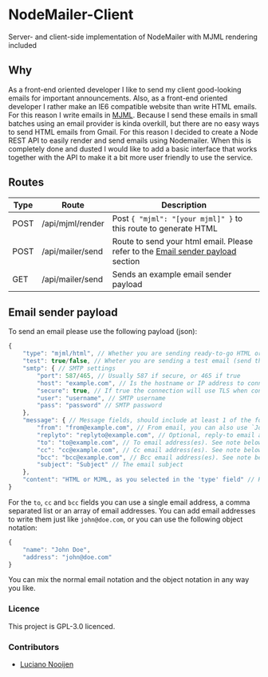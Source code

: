 # NodeMailer-Client

Server- and client-side implementation of NodeMailer with MJML rendering included

## Why

As a front-end oriented developer I like to send my client good-looking emails for important announcements. Also, as a front-end oriented developer I rather make an IE6 compatible website than write HTML emails. For this reason I write emails in [MJML](https://mjml.io). Because I send these emails in small batches using an email provider is kinda overkill, but there are no easy ways to send HTML emails from Gmail. For this reason I decided to create a Node REST API to easily render and send emails using Nodemailer. When this is completely done and dusted I would like to add a basic interface that works together with the API to make it a bit more user friendly to use the service.

## Routes

Type | Route                | Description
-----|----------------------|------------------
POST | /api/mjml/render     | Post `{ "mjml": "[your mjml]" }` to this route to generate HTML
POST | /api/mailer/send     | Route to send your html email. Please refer to the [Email sender payload](#email-sender-payload) section
GET  | /api/mailer/send     | Sends an example email sender payload

## Email sender payload

To send an email please use the following payload (json):

```js
{
    "type": "mjml/html", // Whether you are sending ready-to-go HTML or if you want MJML rendered first
    "test": true/false, // Wheter you are sending a test email (send the email to the reply-to address) or if you want to send it to the receipients
    "smtp": { // SMTP settings
        "port": 587/465, // Usually 587 if secure, or 465 if true
        "host": "example.com", // Is the hostname or IP address to connect to
        "secure": true, // If true the connection will use TLS when connecting to server. If false (the default) then TLS is used if server supports the STARTTLS extension. In most cases set this value to true if you are connecting to port 465. For port 587 or 25 keep it false
        "user": "username", // SMTP username
        "pass": "password" // SMTP password
    },
    "message": { // Message fields, should include at least 1 of the following fields: to, cc and/or bcc
        "from": "from@example.com", // From email, you can also use `John Doe <john@doe.com>`
        "replyto": "replyto@example.com", // Optional, reply-to email address.
        "to": "to@example.com", // To email address(es). See note below for more info
        "cc": "cc@example.com", // Cc email address(es). See note below for more info
        "bcc": "bcc@example.com", // Bcc email address(es). See note below for more info
        "subject": "Subject" // The email subject
    },
    "content": "HTML or MJML, as you selected in the 'type' field" // HTML or MJML string
}
```

For the `to`, `cc` and `bcc` fields you can use a single email address, a comma separated list or an array of email addresses. You can add email addresses to write them just like `john@doe.com`, or you can use the following object notation:

```js
{
    "name": "John Doe",
    "address": "john@doe.com"
}
```

You can mix the normal email notation and the object notation in any way you like.

### Licence

This project is GPL-3.0 licenced.

### Contributors

* [Luciano Nooijen](https://github.com/lucianonooijen)
